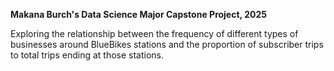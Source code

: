 **Makana Burch's Data Science Major Capstone Project, 2025**

Exploring the relationship between the frequency of different types of businesses around BlueBikes stations and the proportion of subscriber trips to total trips ending at those stations. 
